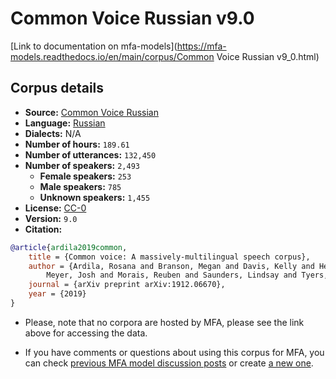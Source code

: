
# Common Voice Russian v9.0

[Link to documentation on mfa-models](https://mfa-models.readthedocs.io/en/main/corpus/Common Voice Russian v9_0.html)

## Corpus details

- **Source:** [Common Voice Russian](https://voice.mozilla.org/en/datasets)
- **Language:** [Russian](https://en.wikipedia.org/wiki/Russian_language)
- **Dialects:** N/A
- **Number of hours:** `189.61`
- **Number of utterances:** `132,450`
- **Number of speakers:** `2,493`
  - **Female speakers:** `253`
  - **Male speakers:** `785`
  - **Unknown speakers:** `1,455`
- **License:** [CC-0](https://creativecommons.org/publicdomain/zero/1.0/)
- **Version:** `9.0`
- **Citation:**
```bibtex
@article{ardila2019common,
	title = {Common voice: A massively-multilingual speech corpus},
	author = {Ardila, Rosana and Branson, Megan and Davis, Kelly and Henretty, Michael and Kohler, Michael and
		Meyer, Josh and Morais, Reuben and Saunders, Lindsay and Tyers, Francis M and Weber, Gregor},
	journal = {arXiv preprint arXiv:1912.06670},
	year = {2019}
}
```

- Please, note that no corpora are hosted by MFA, please see the link above for accessing the data.

- If you have comments or questions about using this corpus for MFA, you can check [previous MFA model discussion posts](https://github.com/MontrealCorpusTools/mfa-models/discussions?discussions_q=Common+Voice+Russian+v9.0) or create [a new one](https://github.com/MontrealCorpusTools/mfa-models/discussions/new).
